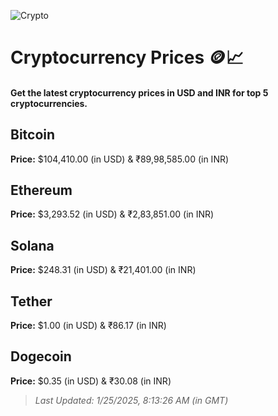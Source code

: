 
![Crypto](https://www.techguide.com.au/wp-content/uploads/2020/11/crypto3.jpeg)

# Cryptocurrency Prices 🪙📈

#### Get the latest cryptocurrency prices in USD and INR for top 5 cryptocurrencies.

## Bitcoin

**Price:** $104,410.00 (in USD) & ₹89,98,585.00 (in INR)

## Ethereum

**Price:** $3,293.52 (in USD) & ₹2,83,851.00 (in INR)

## Solana

**Price:** $248.31 (in USD) & ₹21,401.00 (in INR)

## Tether

**Price:** $1.00 (in USD) & ₹86.17 (in INR)

## Dogecoin

**Price:** $0.35 (in USD) & ₹30.08 (in INR)

> _Last Updated: 1/25/2025, 8:13:26 AM (in GMT)_

